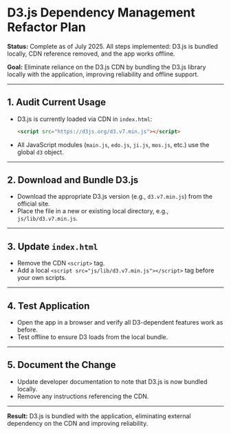 # D3.js Dependency Management Refactor Plan

**Status:** Complete as of July 2025. All steps implemented: D3.js is bundled locally, CDN reference removed, and the app works offline.

**Goal:**
Eliminate reliance on the D3.js CDN by bundling the D3.js library locally with the application, improving reliability and offline support.

---

## 1. Audit Current Usage
- D3.js is currently loaded via CDN in `index.html`:
  ```html
  <script src="https://d3js.org/d3.v7.min.js"></script>
  ```
- All JavaScript modules (`main.js`, `edo.js`, `ji.js`, `mos.js`, etc.) use the global `d3` object.

---

## 2. Download and Bundle D3.js
- Download the appropriate D3.js version (e.g., `d3.v7.min.js`) from the official site.
- Place the file in a new or existing local directory, e.g., `js/lib/d3.v7.min.js`.

---

## 3. Update `index.html`
- Remove the CDN `<script>` tag.
- Add a local `<script src="js/lib/d3.v7.min.js"></script>` tag before your own scripts.

---

## 4. Test Application
- Open the app in a browser and verify all D3-dependent features work as before.
- Test offline to ensure D3 loads from the local bundle.

---

## 5. Document the Change
- Update developer documentation to note that D3.js is now bundled locally.
- Remove any instructions referencing the CDN.

---

**Result:**
D3.js is bundled with the application, eliminating external dependency on the CDN and improving reliability.
